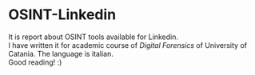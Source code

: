 # OSINT-Linkedin
It is report about OSINT tools available for Linkedin.  
I have written it for academic course of *Digital Forensics* of University of Catania. The language is italian.  
Good reading! :)

